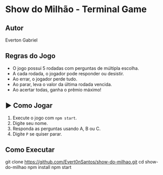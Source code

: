 # Show do Milhão - Terminal Game 

##  Autor
Everton Gabriel

##  Regras do Jogo
- O jogo possui 5 rodadas com perguntas de múltipla escolha.
- A cada rodada, o jogador pode responder ou desistir.
- Ao errar, o jogador perde tudo.
- Ao parar, leva o valor da última rodada vencida.
- Ao acertar todas, ganha o prêmio máximo!

## ▶ Como Jogar
1. Execute o jogo com `npm start`.
2. Digite seu nome.
3. Responda as perguntas usando A, B ou C.
4. Digite `P` se quiser parar.

## Como Executar
git clone https://github.com/Evert0nSantos/show-do-milhao.git
cd show-do-milhao
npm install
npm start
